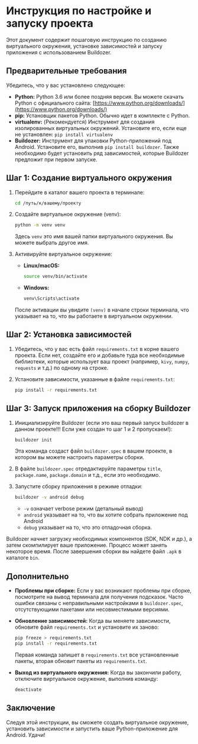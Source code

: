 # Инструкция по настройке и запуску проекта

Этот документ содержит пошаговую инструкцию по созданию виртуального окружения, установке зависимостей и запуску приложения с использованием Buildozer.

## Предварительные требования

Убедитесь, что у вас установлено следующее:

*   **Python:**  Python 3.6 или более поздняя версия. Вы можете скачать Python с официального сайта: [https://www.python.org/downloads/](https://www.python.org/downloads/)
*   **pip:** Установщик пакетов Python. Обычно идет в комплекте с Python.
*   **virtualenv:** (Рекомендуется) Инструмент для создания изолированных виртуальных окружений. Установите его, если еще не установлен: `pip install virtualenv`
*   **Buildozer:** Инструмент для упаковки Python-приложений под Android.  Установите его, выполнив `pip install buildozer`.  Также необходимо будет установить ряд зависимостей, которые Buildozer предложит при первом запуске.

## Шаг 1: Создание виртуального окружения

1.  Перейдите в каталог вашего проекта в терминале:

    ```bash
    cd /путь/к/вашему/проекту
    ```

2.  Создайте виртуальное окружение (venv):

    ```bash
    python -m venv venv
    ```
    
    Здесь `venv` это имя вашей папки виртуального окружения. Вы можете выбрать другое имя.

3.  Активируйте виртуальное окружение:

    *   **Linux/macOS:**

        ```bash
        source venv/bin/activate
        ```
    *   **Windows:**

        ```bash
        venv\Scripts\activate
        ```

    После активации вы увидите `(venv)` в начале строки терминала, что указывает на то, что вы работаете в виртуальном окружении.

## Шаг 2: Установка зависимостей

1.  Убедитесь, что у вас есть файл `requirements.txt` в корне вашего проекта. Если нет, создайте его и добавьте туда все необходимые библиотеки, которые использует ваш проект (например, `kivy`, `numpy`, `requests` и т.д.) по одному на строке.

2.  Установите зависимости, указанные в файле `requirements.txt`:

    ```bash
    pip install -r requirements.txt
    ```

## Шаг 3: Запуск приложения на сборку Buildozer

1.  Инициализируйте Buildozer (если это ваш первый запуск buildozer в данном проекте!!! Если уже создан то шаг 1 и 2 пропускаем!):

    ```bash
    buildozer init
    ```

    Эта команда создаст файл `buildozer.spec` в вашем проекте, в котором вы можете настроить параметры сборки.
2.  В файле `buildozer.spec` отредактируйте параметры `title`, `package.name`, `package.domain` и т.д., если это необходимо.

3.  Запустите сборку приложения в режиме отладки:

    ```bash
    buildozer -v android debug
    ```

    *   `-v` означает verbose режим (детальный вывод)
    *   `android` указывает на то, что вы хотите собрать приложение под Android
    *   `debug` указывает на то, что это отладочная сборка.

Buildozer начнет загрузку необходимых компонентов (SDK, NDK и др.), а затем скомпилирует ваше приложение. Процесс может занять некоторое время. После завершения сборки вы найдете файл `.apk` в каталоге `bin`.

## Дополнительно

*   **Проблемы при сборке:** Если у вас возникают проблемы при сборке, посмотрите на вывод терминала для получения подсказок. Часто ошибки связаны с неправильными настройками в `buildozer.spec`, отсутствующими пакетами или несовместимыми версиями.
*   **Обновление зависимостей:**  Когда вы меняете зависимости, обновите файл `requirements.txt` и установите их заново:
    
    ```bash
    pip freeze > requirements.txt
    pip install -r requirements.txt
    ```
    
    Первая команда запишет в `requirements.txt` все установленные пакеты, вторая обновит пакеты из `requirements.txt`.

*   **Выход из виртуального окружения:** Когда вы закончили работу, отключите виртуальное окружение, выполнив команду:
    ```bash
    deactivate
    ```

## Заключение

Следуя этой инструкции, вы сможете создать виртуальное окружение, установить зависимости и запустить ваше Python-приложение для Android.
Удачи!
